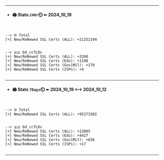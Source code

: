 

---
- #### 🖨️ **Stats** `24Hr`⏲️ ➼ 2024_10_19
```console


--> 🌐 Total
[+] New/ReNewed SSL Certs (ALL): +21252194


--> 🇧🇩 bd_ccTLDs
[+] New/ReNewed SSL Certs (ALL): +3268
[+] New/ReNewed SSL Certs (Edu): +1108
[+] New/ReNewed SSL Certs (Gov|Mil): +170
[+] New/ReNewed SSL Certs (ISPs): +4


```

---
- #### 🖨️ **Stats** `7Days`⏲️ ➼ 2024_10_19 <--> 2024_10_12
```console


--> 🌐 Total
[+] New/ReNewed SSL Certs (ALL): +95273302


--> 🇧🇩 bd_ccTLDs
[+] New/ReNewed SSL Certs (ALL): +13805
[+] New/ReNewed SSL Certs (Edu): +4427
[+] New/ReNewed SSL Certs (Gov|Mil): +656
[+] New/ReNewed SSL Certs (ISPs): +17


```

---

